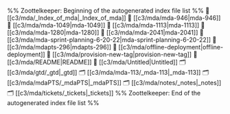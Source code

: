 %% Zoottelkeeper: Beginning of the autogenerated index file list  %%
📄 [[c3/mda/_Index_of_mda|_Index_of_mda]]
📄 [[c3/mda/mda-946|mda-946]]
📄 [[c3/mda/mda-1049|mda-1049]]
📄 [[c3/mda/mda-1113|mda-1113]]
📄 [[c3/mda/mda-1280|mda-1280]]
📄 [[c3/mda/mda-2041|mda-2041]]
📄 [[c3/mda/mda-sprint-planning-6-20-22|mda-sprint-planning-6-20-22]]
📄 [[c3/mda/mdapts-296|mdapts-296]]
📄 [[c3/mda/offline-deployment|offline-deployment]]
📄 [[c3/mda/provision-new-tag|provision-new-tag]]
📄 [[c3/mda/README|README]]
📄 [[c3/mda/Untitled|Untitled]]
🗂️ [[c3/mda/gtd/_gtd|_gtd]]
🗂️ [[c3/mda/mda-113/_mda-113|_mda-113]]
🗂️ [[c3/mda/mdaPTS/_mdaPTS|_mdaPTS]]
🗂️ [[c3/mda/notes/_notes|_notes]]
🗂️ [[c3/mda/tickets/_tickets|_tickets]]
%% Zoottelkeeper: End of the autogenerated index file list  %%
